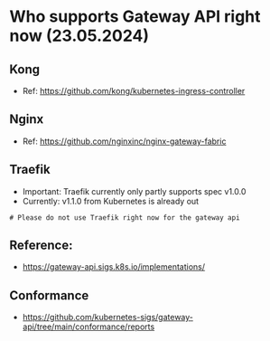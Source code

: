 # Who supports Gateway API right now (23.05.2024) 

## Kong 

  * Ref: https://github.com/kong/kubernetes-ingress-controller

## Nginx 

  * Ref: https://github.com/nginxinc/nginx-gateway-fabric

## Traefik 

  * Important: Traefik currently only partly supports spec v1.0.0
  * Currently: v1.1.0 from Kubernetes is already out

```
# Please do not use Traefik right now for the gateway api
```

## Reference:

  * https://gateway-api.sigs.k8s.io/implementations/

## Conformance 

  * https://github.com/kubernetes-sigs/gateway-api/tree/main/conformance/reports
